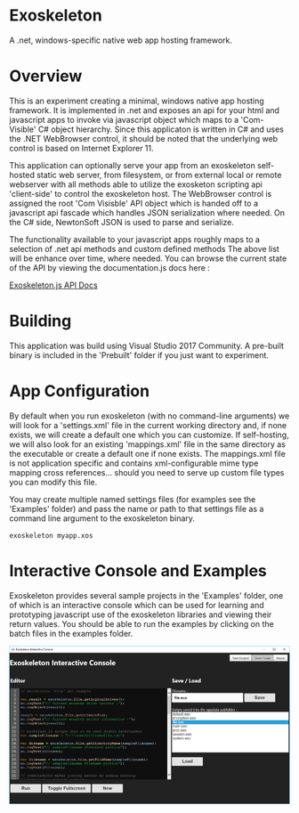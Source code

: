 # Exoskeleton
A .net, windows-specific native web app hosting framework.

# Overview
This is an experiment creating a minimal, windows native app hosting framework.  It is implemented in .net and exposes an 
api for your html and javascript apps to invoke via javascript object which maps to a 'Com-Visible' C# object hierarchy.
Since this applicaton is written in C# and uses the .NET WebBrowser control, it should be noted that the underlying web 
control is based on Internet Explorer 11.

This application can optionally serve your app from an exoskeleton self-hosted static web server, from filesystem, 
or from external local or remote webserver with all methods able to utilize the exosketon scripting api 'client-side' to control the exoskeleton host.  The WebBrowser control is assigned the root 
'Com Visisble' API object which is handed off to a javascript api fascade which handles JSON serialization where needed.  On the 
C# side, NewtonSoft JSON is used to parse and serialize.  

The functionality available to your javascript apps roughly maps to a selection of .net api methods and custom defined methods 
The above list will be enhance over time, where needed.  You can browse the current state of the API by viewing the documentation.js docs here :

[Exoskeleton.js API Docs](https://rawgit.com/obeliskos/exoskeleton/master/Examples/exoskeleton.js/docs/index.html)

# Building
This application was build using Visual Studio 2017 Community.  A pre-built binary is included in the 'Prebuilt' folder if you just want to experiment.

# App Configuration
By default when you run exoskeleton (with no command-line arguments) we will look for a 'settings.xml' file in the current working directory 
and, if none exists, we will create a default one which you can customize.  If self-hosting, we will also look for an existing 'mappings.xml' file 
in the same directory as the executable or create a default one if none exists.  The mappings.xml file is not application specific and contains 
xml-configurable mime type mapping cross references... should you need to serve up custom file types you can modify this file.

You may create multiple named settings files (for examples see the 'Examples' folder) and pass the name or path to that settings file as a command line 
argument to the exoskeleton binary.

```
exoskeleton myapp.xos
```

# Interactive Console and Examples
Exoskeleton provides several sample projects in the 'Examples' folder, one of which is an interactive console which 
can be used for learning and prototyping javascript use of the exoskeleton libraries and viewing their return values.
You should be able to run the examples by clicking on the batch files in the examples folder.

[logo]: https://github.com/obeliskos/exoskeleton/raw/master/images/console.png
![Screenshot](https://github.com/obeliskos/exoskeleton/raw/master/images/console.png)
